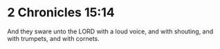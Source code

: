 # 2 Chronicles 15:14

And they sware unto the LORD with a loud voice, and with shouting, and with trumpets, and with cornets.